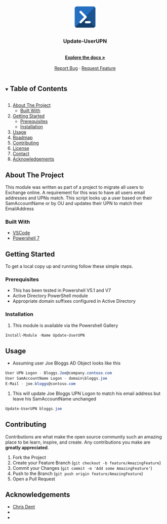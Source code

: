 <!-- PROJECT LOGO -->
<br />
<p align="center">
  <a href="https://github.com/smcallister594/Update-UserUPN">
    <img src="images/logo.png" alt="Logo" width="80" height="80">
  </a>


  <h3 align="center">Update-UserUPN</h3>

  <p align="center">
    <br />
    <a href="https://github.com/smcallister594/Update-UserUPN"><strong>Explore the docs »</strong></a>
    <br />
    <br />
    <a href="https://github.com/smcallister594/Update-UserUPN/issues">Report Bug</a>
    ·
    <a href="https://github.com/smcallister594/Update-UserUPN/issues">Request Feature</a>
  </p>
</p>



<!-- TABLE OF CONTENTS -->
<details open="open">
  <summary><h2 style="display: inline-block">Table of Contents</h2></summary>
  <ol>
    <li>
      <a href="#about-the-project">About The Project</a>
      <ul>
        <li><a href="#built-with">Built With</a></li>
      </ul>
    </li>
    <li>
      <a href="#getting-started">Getting Started</a>
      <ul>
        <li><a href="#prerequisites">Prerequisites</a></li>
        <li><a href="#installation">Installation</a></li>
      </ul>
    </li>
    <li><a href="#usage">Usage</a></li>
    <li><a href="#roadmap">Roadmap</a></li>
    <li><a href="#contributing">Contributing</a></li>
    <li><a href="#license">License</a></li>
    <li><a href="#contact">Contact</a></li>
    <li><a href="#acknowledgements">Acknowledgements</a></li>
  </ol>
</details>



<!-- ABOUT THE PROJECT -->
## About The Project
<!--
[![Product Name Screen Shot][product-screenshot]](https://example.com)
-->
This module was written as part of a project to migrate all users to Exchange online. A requirement for this was to have all users email addresses and UPNs match. This script looks up a user based on their SamAccountName or by OU and updates their UPN to match their EmailAddress

### Built With
* [VSCode](https://code.visualstudio.com/)
* [Powershell 7](https://devblogs.microsoft.com/powershell/announcing-powershell-7-0/)

<!-- GETTING STARTED -->
## Getting Started

To get a local copy up and running follow these simple steps.

### Prerequisites

* This has been tested in Powershell V5.1 and V7
* Active Directory PowerShell module
* Appropriate domain suffixes configured in Active Directory
### Installation

1. This module is available via the Powershell Gallery
```Powershell
Install-Module -Name Update-UserUPN
```

<!-- USAGE EXAMPLES -->
## Usage

* Assuming user Joe Bloggs AD Object looks like this 
```Powershell
User UPN Logon - Bloggs.Joe@company.contoso.com 
User SamAccountName Logon - domain\bloggs.joe
E-Mail - joe.bloggs@contoso.com 
```

1. This will update Joe Bloggs UPN Logon to match his email address but leave his SamAccountName unchanged
```Powershell
Update-UserUPN bloggs.joe
```

<!-- ROADMAP 
## Roadmap

See the [open issues](https://github.com/smcallister594/Update-UserUPN/issues) for a list of proposed features (and known issues).
-->


<!-- CONTRIBUTING -->
## Contributing

Contributions are what make the open source community such an amazing place to be learn, inspire, and create. Any contributions you make are **greatly appreciated**.

1. Fork the Project
2. Create your Feature Branch (`git checkout -b feature/AmazingFeature`)
3. Commit your Changes (`git commit -m 'Add some AmazingFeature'`)
4. Push to the Branch (`git push origin feature/AmazingFeature`)
5. Open a Pull Request



<!-- LICENSE 
## License

Distributed under the AGPLv3.0 License. See `LICENSE` for more information.
-->


<!-- CONTACT 
## Contact

Project Link: [https://github.com/smcallister594/Update-UserUPN/]https://github.com/smcallister594/Update-UserUPN/)

-->

<!-- ACKNOWLEDGEMENTS -->
## Acknowledgements

* [Chris Dent](https://gist.github.com/indented-automation)
* []()
* []()





<!-- MARKDOWN LINKS & IMAGES -->
<!-- https://www.markdownguide.org/basic-syntax/#reference-style-links -->
[contributors-shield]: https://img.shields.io/github/contributors/WeLoveRice/cloudCastAPI.svg?style=for-the-badge
[contributors-url]: https://github.com/WeLoveRice/cloudCastAPI/graphs/contributors
[forks-shield]: https://img.shields.io/github/forks/WeLoveRice/cloudCastAPI.svg?style=for-the-badge
[forks-url]: https://github.com/WeLoveRice/cloudCastAPI/network/members
[stars-shield]: https://img.shields.io/github/stars/WeLoveRice/cloudCastAPI.svg?style=for-the-badge
[stars-url]: https://github.com/WeLoveRice/cloudCastAPI/stargazers
[issues-shield]: https://img.shields.io/github/issues/WeLoveRice/cloudCastAPI.svg?style=for-the-badge
[issues-url]: https://github.com/WeLoveRice/cloudCastAPI/issues
[license-shield]: https://img.shields.io/github/license/WeLoveRice/cloudCastAPI.svg?style=for-the-badge
[license-url]: https://github.com/WeLoveRice/cloudCastAPI/blob/main/LICENSE
